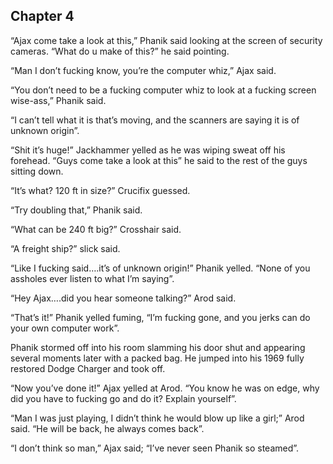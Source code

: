 ## Chapter 4
“Ajax come take a look at this,” Phanik said looking at the screen of security cameras. “What do u make of this?” he said pointing.

“Man I don’t fucking know, you’re the computer whiz,” Ajax said.

“You don’t need to be a fucking computer whiz to look at a fucking screen wise-ass,” Phanik said.

“I can’t tell what it is that’s moving, and the scanners are saying it is of unknown origin”.

“Shit it’s huge!” Jackhammer yelled as he was wiping sweat off his forehead. “Guys come take a look at this” he said to the rest of the guys sitting down.

“It’s what? 120 ft in size?” Crucifix guessed.

“Try doubling that,” Phanik said.

“What can be 240 ft big?” Crosshair said.

“A freight ship?” slick said.

“Like I fucking said….it’s of unknown origin!” Phanik yelled. “None of you assholes ever listen to what I’m saying”.

“Hey Ajax….did you hear someone talking?” Arod said.

“That’s it!” Phanik yelled fuming, “I’m fucking gone, and you jerks can do your own computer work”.

Phanik stormed off into his room slamming his door shut and appearing several moments later with a packed bag. He jumped into his 1969 fully restored Dodge Charger and took off.

“Now you’ve done it!” Ajax yelled at Arod. “You know he was on edge, why did you have to fucking go and do it? Explain yourself”.

“Man I was just playing, I didn’t think he would blow up like a girl;” Arod said. “He will be back, he always comes back”.

“I don’t think so man,” Ajax said; “I’ve never seen Phanik so steamed”.
